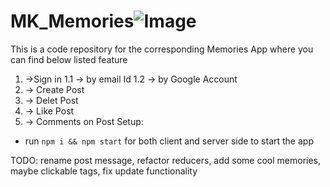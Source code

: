# MK_Memories![Image](https://user-images.githubusercontent.com/99944193/217868413-8c1fccce-a774-4334-bd0d-c5f5aac35750.jpeg)

This is a code repository for the corresponding Memories App where you can find below listed feature
1. ->Sign in
    1.1 -> by email Id
    1.2 -> by Google Account
2. -> Create Post
3. -> Delet Post
4. -> Like Post
5. -> Comments on Post
Setup:
- run ```npm i && npm start``` for both client and server side to start the app

TODO: rename post message, refactor reducers, add some cool memories, maybe clickable tags, fix update functionality
